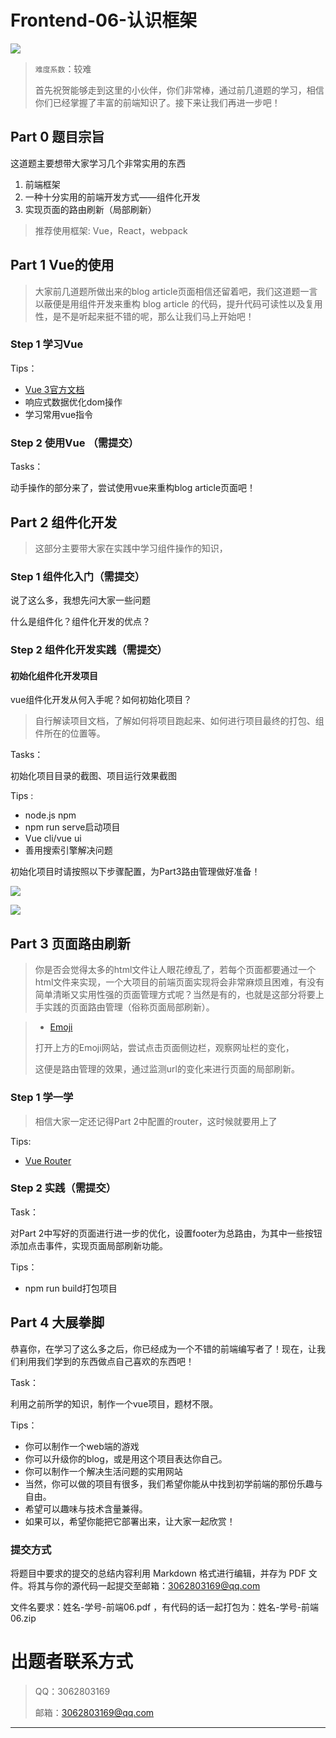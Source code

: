 # Frontend-06-认识框架

![](https://p.sda1.dev/22/3e67a9bb8199c4f48c0eae3162b2313a/Net305.png)

> `难度系数`：较难
>
> 首先祝贺能够走到这里的小伙伴，你们非常棒，通过前几道题的学习，相信你们已经掌握了丰富的前端知识了。接下来让我们再进一步吧！

## Part 0 题目宗旨

这道题主要想带大家学习几个非常实用的东西

1. 前端框架
2. 一种十分实用的前端开发方式——组件化开发
3. 实现页面的路由刷新（局部刷新）

> 推荐使用框架: Vue，React，webpack

## Part 1 Vue的使用

> 大家前几道题所做出来的blog article页面相信还留着吧，我们这道题一言以蔽便是用组件开发来重构 blog article 的代码，提升代码可读性以及复用性，是不是听起来挺不错的呢，那么让我们马上开始吧！

### Step 1 学习Vue

Tips：

- [Vue 3官方文档](https://cn.vuejs.org/)
- 响应式数据优化dom操作
- 学习常用vue指令

### Step 2 使用Vue （需提交）

Tasks：

动手操作的部分来了，尝试使用vue来重构blog article页面吧！

## Part 2 组件化开发

> 这部分主要带大家在实践中学习组件操作的知识，

### Step 1 组件化入门（需提交）

说了这么多，我想先问大家一些问题

什么是组件化？组件化开发的优点？

### Step 2 组件化开发实践（需提交）

#### 初始化组件化开发项目

vue组件化开发从何入手呢？如何初始化项目？

> 自行解读项目文档，了解如何将项目跑起来、如何进行项目最终的打包、组件所在的位置等。

Tasks：

初始化项目目录的截图、项目运行效果截图

Tips :

- node.js npm
- npm run serve启动项目
- Vue cli/vue ui
- 善用搜索引擎解决问题

初始化项目时请按照以下步骤配置，为Part3路由管理做好准备！

![](https://pic.imgdb.cn/item/64e06bfe661c6c8e54bfa1d1.png)

![](https://pic.imgdb.cn/item/64e06bfe661c6c8e54bfa1a8.png)

## Part 3 页面路由刷新

> 你是否会觉得太多的html文件让人眼花缭乱了，若每个页面都要通过一个html文件来实现，一个大项目的前端页面实现将会非常麻烦且困难，有没有简单清晰又实用性强的页面管理方式呢？当然是有的，也就是这部分将要上手实践的页面路由管理（俗称页面局部刷新）。

> - [Emoji](https://www.emojiall.com/zh-hans)
>
> 打开上方的Emoji网站，尝试点击页面侧边栏，观察网址栏的变化，
>
> 这便是路由管理的效果，通过监测url的变化来进行页面的局部刷新。

### Step 1 学一学

> 相信大家一定还记得Part 2中配置的router，这时候就要用上了

Tips:

- [Vue Router](https://v3.router.vuejs.org/zh/)

### Step 2 实践（需提交）

Task：

对Part 2中写好的页面进行进一步的优化，设置footer为总路由，为其中一些按钮添加点击事件，实现页面局部刷新功能。

Tips：

- npm run build打包项目

## Part 4 大展拳脚

恭喜你，在学习了这么多之后，你已经成为一个不错的前端编写者了！现在，让我们利用我们学到的东西做点自己喜欢的东西吧！

Task：

利用之前所学的知识，制作一个vue项目，题材不限。

Tips：

- 你可以制作一个web端的游戏
- 你可以升级你的blog，或是用这个项目表达你自己。
- 你可以制作一个解决生活问题的实用网站
- 当然，你可以做的项目有很多，我们希望你能从中找到初学前端的那份乐趣与自由。
- 希望可以趣味与技术含量兼得。
- 如果可以，希望你能把它部署出来，让大家一起欣赏！

### 提交方式

将题目中要求的提交的总结内容利用 Markdown 格式进行编辑，并存为 PDF 文件。将其与你的源代码一起提交至邮箱：3062803169@qq.com

文件名要求：姓名-学号-前端06.pdf ，有代码的话一起打包为：姓名-学号-前端06.zip 

# 出题者联系⽅式
> <font style="background-color:#FFFFFF;">QQ：3062803169</font>
>
> 邮箱：3062803169@qq.com

---